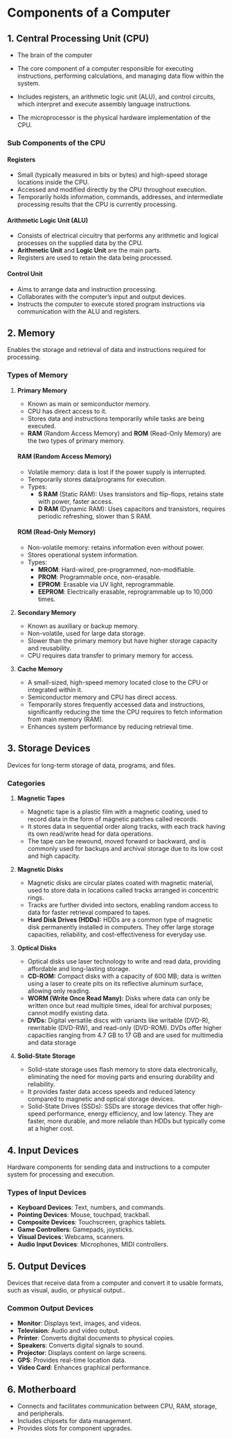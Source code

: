 # Components of a Computer

## 1. Central Processing Unit (CPU)

- The brain of the computer

- The core component of a computer responsible for executing instructions, performing calculations, and managing data flow within the system.

- Includes registers, an arithmetic logic unit (ALU), and control circuits, which interpret and execute assembly language instructions.

- The microprocessor is the physical hardware implementation of the CPU.

### Sub Components of the CPU

#### Registers

- Small (typically measured in bits or bytes) and high-speed storage locations inside the CPU.
- Accessed and modified directly by the CPU throughout execution.
- Temporarily holds information, commands, addresses, and intermediate processing results that the CPU is currently processing.

#### Arithmetic Logic Unit (ALU)

- Consists of electrical circuitry that performs any arithmetic and logical processes on the supplied data by the CPU.
- **Arithmetic Unit** and **Logic Unit** are the main parts.
- Registers are used to retain the data being processed.

#### Control Unit

- Aims to arrange data and instruction processing.
- Collaborates with the computer’s input and output devices.
- Instructs the computer to execute stored program instructions via communication with the ALU and registers. 

## 2. Memory

Enables the storage and retrieval of data and instructions required for processing.

### Types of Memory

1. **Primary Memory**
   - Known as main or semiconductor memory.
   - CPU has direct access to it.
   - Stores data and instructions temporarily while tasks are being executed.
   - **RAM** (Random Access Memory) and **ROM** (Read-Only Memory) are the two types of primary memory.

   #### RAM (Random Access Memory)
   - Volatile memory: data is lost if the power supply is interrupted.
   - Temporarily stores data/programs for execution.
   - Types:
     - **S RAM** (Static RAM): Uses transistors and flip-flops, retains state with power, faster access.
     - **D RAM** (Dynamic RAM): Uses capacitors and transistors, requires periodic refreshing, slower than S RAM.

   #### ROM (Read-Only Memory)
   - Non-volatile memory: retains information even without power.
   - Stores operational system information.
   - Types:
     - **MROM**: Hard-wired, pre-programmed, non-modifiable.
     - **PROM**: Programmable once, non-erasable.
     - **EPROM**: Erasable via UV light, reprogrammable.
     - **EEPROM**: Electrically erasable, reprogrammable up to 10,000 times.

2. **Secondary Memory**
   - Known as auxiliary or backup memory.
   - Non-volatile, used for large data storage.
   - Slower than the primary memory but have higher storage capacity and reusability.
   - CPU requires data transfer to primary memory for access.

3. **Cache Memory**
   - A small-sized, high-speed memory located close to the CPU or integrated within it. 
   - Semiconductor memory and CPU has direct access.
   - Temporarily stores frequently accessed data and instructions, significantly reducing the time the CPU requires to fetch information from main memory (RAM). 
   - Enhances system performance by reducing retrieval time.

## 3. Storage Devices

Devices for long-term storage of data, programs, and files.

### Categories

1. **Magnetic Tapes**
   - Magnetic tape is a plastic film with a magnetic coating, used to record data in the form of magnetic patches called records.
   - It stores data in sequential order along tracks, with each track having its own read/write head for data operations.
   - The tape can be rewound, moved forward or backward, and is commonly used for backups and archival storage due to its low cost and high capacity.

1. **Magnetic Disks**
   - Magnetic disks are circular plates coated with magnetic material, used to store data in locations called tracks arranged in concentric rings.
   - Tracks are further divided into sectors, enabling random access to data for faster retrieval compared to tapes.
   - **Hard Disk Drives (HDDs):** HDDs are a common type of magnetic disk permanently installed in computers. They offer large storage capacities, reliability, and cost-effectiveness for everyday use.

2. **Optical Disks**
   - Optical disks use laser technology to write and read data, providing affordable and long-lasting storage.
   - **CD-ROM:** Compact disks with a capacity of 600 MB; data is written using a laser to create pits on its reflective aluminum surface, allowing only reading.
   - **WORM (Write Once Read Many):** Disks where data can only be written once but read multiple times, ideal for archival purposes; cannot modify existing data.
   - **DVDs:** Digital versatile discs with variants like writable (DVD-R), rewritable (DVD-RW), and read-only (DVD-ROM). DVDs offer higher capacities ranging from 4.7 GB to 17 GB and are used for multimedia and data storage

3. **Solid-State Storage**
   - Solid-state storage uses flash memory to store data electronically, eliminating the need for moving parts and ensuring durability and reliability.
   - It provides faster data access speeds and reduced latency compared to magnetic and optical storage devices.
   - Solid-State Drives (SSDs): SSDs are storage devices that offer high-speed performance, energy efficiency, and low latency. They are faster, more durable, and more reliable than HDDs but typically come at a higher cost.

## 4. Input Devices

Hardware components for sending data and instructions to a computer system for processing and execution.

### Types of Input Devices

- **Keyboard Devices**: Text, numbers, and commands.
- **Pointing Devices**: Mouse, touchpad, trackball.
- **Composite Devices**: Touchscreen, graphics tablets.
- **Game Controllers**: Gamepads, joysticks.
- **Visual Devices**: Webcams, scanners.
- **Audio Input Devices**: Microphones, MIDI controllers.

## 5. Output Devices

Devices that receive data from a computer and convert it to usable formats, such as visual, audio, or physical output..

### Common Output Devices

- **Monitor**: Displays text, images, and videos.
- **Television**: Audio and video output.
- **Printer**: Converts digital documents to physical copies.
- **Speakers**: Converts digital signals to sound.
- **Projector**: Displays content on large screens.
- **GPS**: Provides real-time location data.
- **Video Card**: Enhances graphical performance.

## 6. Motherboard

- Connects and facilitates communication between CPU, RAM, storage, and peripherals.
- Includes chipsets for data management.
- Provides slots for component upgrades.

